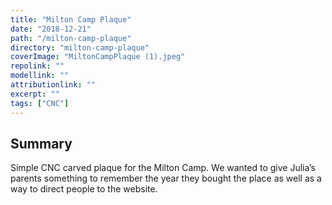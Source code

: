 ```yaml
---
title: "Milton Camp Plaque"
date: "2018-12-21"
path: "/milton-camp-plaque"
directory: "milton-camp-plaque"
coverImage: "MiltonCampPlaque (1).jpeg"
repolink: ""
modellink: ""
attributionlink: ""
excerpt: ""
tags: ["CNC"]
---
```


## Summary

Simple CNC carved plaque for the Milton Camp. We wanted to give Julia’s parents something to remember the year they bought the place as well as a way to direct people to the website.